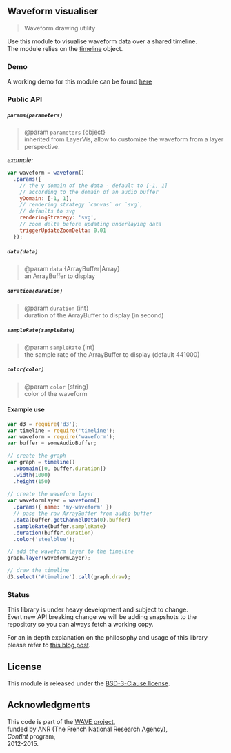 ## Waveform visualiser

> Waveform drawing utility

Use this module to visualise waveform data over a shared timeline.  
The module relies on the [timeline](https://github.com/Ircam-RnD/timeLine) object.

### Demo

A working demo for this module can be found [here](https://github.com/Ircam-RnD/waveform-vis)

### Public API

##### `params(parameters)`

> @param `parameters` {object}  
> inherited from LayerVis, allow to customize the waveform from a layer perspective. 

_example:_ 

```javascript
var waveform = waveform()
  .params({
    // the y domain of the data - default to [-1, 1] 
    // according to the domain of an audio buffer 
    yDomain: [-1, 1],
    // rendering strategy `canvas` or `svg`, 
    // defaults to svg
    renderingStrategy: 'svg',
    // zoom delta before updating underlaying data
    triggerUpdateZoomDelta: 0.01
  });
```

##### `data(data)`

> @param `data` {ArrayBuffer|Array}  
> an ArrayBuffer to display

##### `duration(duration)`

> @param `duration` {int}  
> duration of the ArrayBuffer to display (in second)  

##### `sampleRate(sampleRate)`

> @param `sampleRate` {int}    
> the sample rate of the ArrayBuffer to display (default 441000)

##### `color(color)`

> @param `color` {string}  
> color of the waveform


#### Example use

```javascript
var d3 = require('d3');
var timeline = require('timeline');
var waveform = require('waveform');
var buffer = someAudioBuffer;

// create the graph
var graph = timeline()
  .xDomain([0, buffer.duration])
  .width(1000)
  .height(150)
  
// create the waveform layer
var waveformLayer = waveform()
  .params({ name: 'my-waveform' })
  // pass the raw ArrayBuffer from audio buffer
  .data(buffer.getChannelData(0).buffer)
  .sampleRate(buffer.sampleRate)
  .duration(buffer.duration)
  .color('steelblue');

// add the waveform layer to the timeline
graph.layer(waveformLayer);

// draw the timeline
d3.select('#timeline').call(graph.draw);
```

### Status

This library is under heavy development and subject to change.  
Evert new API breaking change we will be adding snapshots to the repository so you can always fetch a working copy.

For an in depth  explanation on the philosophy and usage of this library please refer to [this blog post](http://wave.ircam.fr/publications/visual-tools/).
## License
This module is released under the [BSD-3-Clause license](http://opensource.org/licenses/BSD-3-Clause).
## Acknowledgments
This code is part of the [WAVE project](http://wave.ircam.fr),  
funded by ANR (The French National Research Agency),  
_ContInt_ program,  
2012-2015.